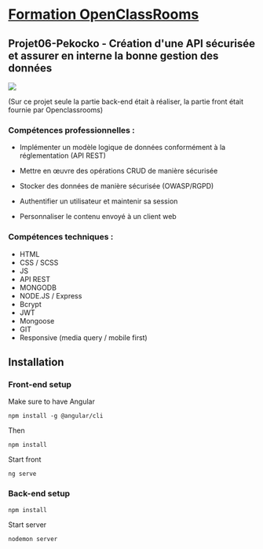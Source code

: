 # [Formation OpenClassRooms](https://openclassrooms.com/fr/paths/185-developpeur-web)
## Projet06-Pekocko - Création d'une API sécurisée et assurer en interne la bonne gestion des données

![](presentation_gif.gif)

(Sur ce projet seule la partie back-end était à réaliser, la partie front était fournie par Openclassrooms)

### Compétences professionnelles :

- Implémenter un modèle logique de données conformément à la réglementation (API REST)

-  Mettre en œuvre des opérations CRUD de manière sécurisée

- Stocker des données de manière sécurisée (OWASP/RGPD)

- Authentifier un utilisateur et maintenir sa session

- Personnaliser le contenu envoyé à un client web

### Compétences techniques :

- HTML
- CSS / SCSS
- JS
- API REST
- MONGODB
- NODE.JS / Express
- Bcrypt
- JWT
- Mongoose
- GIT
- Responsive (media query / mobile first)

## Installation

### Front-end setup
Make sure to have Angular
```
npm install -g @angular/cli
```
Then
```
npm install
```
Start front
```
ng serve
```
### Back-end setup
```
npm install
```
Start server
```
nodemon server
```
